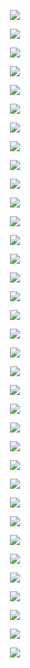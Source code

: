 <p align="center"> <img src= 'all_figs/Preds(DLGN,Run=1,Epoch = 00000,step=000,tr_loss=0.693,tr_acc=50.94,te_acc=49.9,curr_mode_acc=0.504).png' /> </p>
<p align="center"> <img src= 'all_figs/Preds(DLGN,Run=1,Epoch = 00001,step=003,tr_loss=0.692,tr_acc=50.94,te_acc=49.9,curr_mode_acc=0.504).png' /> </p>
<p align="center"> <img src= 'all_figs/Preds(DLGN,Run=1,Epoch = 00001,step=006,tr_loss=0.692,tr_acc=50.94,te_acc=49.9,curr_mode_acc=0.504).png' /> </p>
<p align="center"> <img src= 'all_figs/Preds(DLGN,Run=1,Epoch = 00001,step=009,tr_loss=0.692,tr_acc=50.94,te_acc=49.9,curr_mode_acc=0.504).png' /> </p>
<p align="center"> <img src= 'all_figs/Preds(DLGN,Run=1,Epoch = 00002,step=003,tr_loss=0.691,tr_acc=50.94,te_acc=49.9,curr_mode_acc=0.504).png' /> </p>
<p align="center"> <img src= 'all_figs/Preds(DLGN,Run=1,Epoch = 00002,step=006,tr_loss=0.691,tr_acc=50.94,te_acc=49.9,curr_mode_acc=0.504).png' /> </p>
<p align="center"> <img src= 'all_figs/Preds(DLGN,Run=1,Epoch = 00002,step=009,tr_loss=0.691,tr_acc=50.94,te_acc=49.9,curr_mode_acc=0.504).png' /> </p>
<p align="center"> <img src= 'all_figs/Preds(DLGN,Run=1,Epoch = 00003,step=010,tr_loss=0.689,tr_acc=50.94,te_acc=49.9,curr_mode_acc=0.504).png' /> </p>
<p align="center"> <img src= 'all_figs/Preds(DLGN,Run=1,Epoch = 00004,step=010,tr_loss=0.688,tr_acc=51.09,te_acc=49.9,curr_mode_acc=0.504).png' /> </p>
<p align="center"> <img src= 'all_figs/Preds(DLGN,Run=1,Epoch = 00005,step=010,tr_loss=0.687,tr_acc=56.25,te_acc=53.6,curr_mode_acc=0.521).png' /> </p>
<p align="center"> <img src= 'all_figs/Preds(DLGN,Run=1,Epoch = 00006,step=010,tr_loss=0.685,tr_acc=55.94,te_acc=52.45,curr_mode_acc=0.505).png' /> </p>
<p align="center"> <img src= 'all_figs/Preds(DLGN,Run=1,Epoch = 00007,step=010,tr_loss=0.683,tr_acc=61.25,te_acc=54.4,curr_mode_acc=0.494).png' /> </p>
<p align="center"> <img src= 'all_figs/Preds(DLGN,Run=1,Epoch = 00008,step=010,tr_loss=0.681,tr_acc=67.5,te_acc=58.45,curr_mode_acc=0.474).png' /> </p>
<p align="center"> <img src= 'all_figs/Preds(DLGN,Run=1,Epoch = 00009,step=010,tr_loss=0.677,tr_acc=68.59,te_acc=59.5,curr_mode_acc=0.492).png' /> </p>
<p align="center"> <img src= 'all_figs/Preds(DLGN,Run=1,Epoch = 00010,step=010,tr_loss=0.673,tr_acc=69.69,te_acc=62.0,curr_mode_acc=0.487).png' /> </p>
<p align="center"> <img src= 'all_figs/Preds(DLGN,Run=1,Epoch = 00020,step=010,tr_loss=0.455,tr_acc=76.56,te_acc=70.4,curr_mode_acc=0.471).png' /> </p>
<p align="center"> <img src= 'all_figs/Preds(DLGN,Run=1,Epoch = 00030,step=010,tr_loss=0.341,tr_acc=80.94,te_acc=73.8,curr_mode_acc=0.506).png' /> </p>
<p align="center"> <img src= 'all_figs/Preds(DLGN,Run=1,Epoch = 00040,step=010,tr_loss=0.333,tr_acc=80.0,te_acc=73.4,curr_mode_acc=0.497).png' /> </p>
<p align="center"> <img src= 'all_figs/Preds(DLGN,Run=1,Epoch = 00050,step=010,tr_loss=0.324,tr_acc=83.12,te_acc=75.2,curr_mode_acc=0.527).png' /> </p>
<p align="center"> <img src= 'all_figs/Preds(DLGN,Run=1,Epoch = 00060,step=010,tr_loss=0.315,tr_acc=82.34,te_acc=74.4,curr_mode_acc=0.513).png' /> </p>
<p align="center"> <img src= 'all_figs/Preds(DLGN,Run=1,Epoch = 00070,step=010,tr_loss=0.308,tr_acc=82.81,te_acc=75.2,curr_mode_acc=0.529).png' /> </p>
<p align="center"> <img src= 'all_figs/Preds(DLGN,Run=1,Epoch = 00080,step=010,tr_loss=0.302,tr_acc=83.75,te_acc=75.3,curr_mode_acc=0.532).png' /> </p>
<p align="center"> <img src= 'all_figs/Preds(DLGN,Run=1,Epoch = 00090,step=010,tr_loss=0.297,tr_acc=84.38,te_acc=76.05,curr_mode_acc=0.547).png' /> </p>
<p align="center"> <img src= 'all_figs/Preds(DLGN,Run=1,Epoch = 00100,step=010,tr_loss=0.286,tr_acc=85.0,te_acc=78.4,curr_mode_acc=0.596).png' /> </p>
<p align="center"> <img src= 'all_figs/Preds(DLGN,Run=1,Epoch = 00200,step=010,tr_loss=0.103,tr_acc=98.12,te_acc=92.05,curr_mode_acc=0.892).png' /> </p>
<p align="center"> <img src= 'all_figs/Preds(DLGN,Run=1,Epoch = 00300,step=010,tr_loss=0.034,tr_acc=99.84,te_acc=94.95,curr_mode_acc=0.948).png' /> </p>
<p align="center"> <img src= 'all_figs/Preds(DLGN,Run=1,Epoch = 00400,step=010,tr_loss=0.029,tr_acc=98.91,te_acc=94.3,curr_mode_acc=0.931).png' /> </p>
<p align="center"> <img src= 'all_figs/Preds(DLGN,Run=1,Epoch = 00500,step=010,tr_loss=0.03,tr_acc=98.75,te_acc=94.65,curr_mode_acc=0.94).png' /> </p>
<p align="center"> <img src= 'all_figs/Preds(DLGN,Run=1,Epoch = 00600,step=010,tr_loss=0.015,tr_acc=99.53,te_acc=95.0,curr_mode_acc=0.947).png' /> </p>
<p align="center"> <img src= 'all_figs/Preds(DLGN,Run=1,Epoch = 00700,step=010,tr_loss=0.015,tr_acc=99.53,te_acc=95.0,curr_mode_acc=0.949).png' /> </p>
<p align="center"> <img src= 'all_figs/Preds(DLGN,Run=1,Epoch = 00800,step=010,tr_loss=0.021,tr_acc=99.38,te_acc=94.7,curr_mode_acc=0.938).png' /> </p>
<p align="center"> <img src= 'all_figs/Preds(DLGN,Run=1,Epoch = 00900,step=010,tr_loss=0.018,tr_acc=98.91,te_acc=94.65,curr_mode_acc=0.943).png' /> </p>
<p align="center"> <img src= 'all_figs/Preds(DLGN,Run=1,Epoch = 01000,step=010,tr_loss=0.015,tr_acc=99.22,te_acc=94.95,curr_mode_acc=0.945).png' /> </p>
<p align="center"> <img src= 'all_figs/Preds(DLGN,Run=1,Epoch = 02000,step=010,tr_loss=0.014,tr_acc=99.53,te_acc=95.2,curr_mode_acc=0.941).png' /> </p>
<p align="center"> <img src= 'all_figs/Preds(DLGN,Run=1,Epoch = 03000,step=010,tr_loss=0.006,tr_acc=99.84,te_acc=94.95,curr_mode_acc=0.942).png' /> </p>
